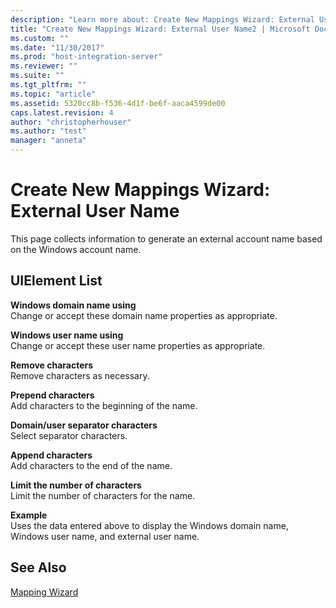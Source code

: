 ```yaml
---
description: "Learn more about: Create New Mappings Wizard: External User Name"
title: "Create New Mappings Wizard: External User Name2 | Microsoft Docs"
ms.custom: ""
ms.date: "11/30/2017"
ms.prod: "host-integration-server"
ms.reviewer: ""
ms.suite: ""
ms.tgt_pltfrm: ""
ms.topic: "article"
ms.assetid: 5320cc8b-f536-4d1f-be6f-aaca4599de00
caps.latest.revision: 4
author: "christopherhouser"
ms.author: "test"
manager: "anneta"
---
```

# Create New Mappings Wizard: External User Name
This page collects information to generate an external account name based on the Windows account name.  
  
## UIElement List  
 **Windows domain name using**  
 Change or accept these domain name properties as appropriate.  
  
 **Windows user name using**  
 Change or accept these user name properties as appropriate.  
  
 **Remove characters**  
 Remove characters as necessary.  
  
 **Prepend characters**  
 Add characters to the beginning of the name.  
  
 **Domain/user separator characters**  
 Select separator characters.  
  
 **Append characters**  
 Add characters to the end of the name.  
  
 **Limit the number of characters**  
 Limit the number of characters for the name.  
  
 **Example**  
 Uses the data entered above to display the Windows domain name, Windows user name, and external user name.  
  
## See Also  
 [Mapping Wizard](../core/mapping-wizard1.md)
